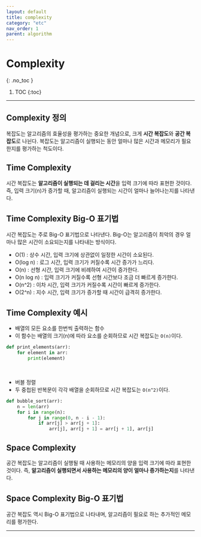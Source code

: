 ```yaml
---
layout: default
title: complexity
category: "etc"
nav_order: 1
parent: algorithm
---
```


# Complexity
{: .no_toc }

1. TOC
{:toc}

--- 

## Complexity 정의
복잡도는 알고리즘의 효율성을 평가하는 중요한 개념으로, 크게 **시간 복잡도**와 **공간 복잡도**로 나뉜다. 복잡도는 알고리즘이 실행되는 동안 얼마나 많은 시간과 메모리가 필요한지를 평가하는 척도이다.

## Time Complexity
시간 복잡도는 **알고리즘이 실행되는 데 걸리는 시간**을 입력 크기에 따라 표현한 것이다. 즉, 입력 크기(n)가 증가할 때, 알고리즘이 실행되는 시간이 얼마나 늘어나는지를 나타낸다.

## Time Complexity Big-O 표기법
시간 복잡도는 주로 Big-O 표기법으로 나타낸다. Big-O는 알고리즘이 최악의 경우 얼마나 많은 시간이 소요되는지를 나타내는 방식이다.

- O(1) : 상수 시간, 입력 크기에 상관없이 일정한 시간이 소요된다.
- O(log n) : 로그 시간, 입력 크기가 커질수록 시간 증가가 느리다.
- O(n) : 선형 시간, 입력 크기에 비례하여 시간이 증가한다.
- O(n log n) : 입력 크기가 커질수록 선형 시간보다 조금 더 빠르게 증가한다.
- O(n^2) : 이차 시간, 입력 크기가 커질수록 시간이 빠르게 증가한다.
- O(2^n) : 지수 시간, 입력 크기가 증가할 때 시간이 급격히 증가한다.

## Time Complexity 예시
- 배열의 모든 요소를 한번씩 출력하는 함수
- 이 함수는 배열의 크기(n)에 따라 요소를 순회하므로 시간 복잡도는 `O(n)`이다.

```py
def print_elements(arr):
    for element in arr:
        print(element)
```

<br>

- 버블 정렬
- 두 중첩된 반복문이 각각 배열을 순회하므로 시간 복잡도는 `O(n^2)`이다.

```py
def bubble_sort(arr):
    n = len(arr)
    for i in range(n):
        for j in range(0, n - i - 1):
            if arr[j] > arr[j + 1]:
                arr[j], arr[j + 1] = arr[j + 1], arr[j]
```

## Space Complexity
공간 복잡도는 알고리즘이 실행될 때 사용하는 메모리의 양을 입력 크기에 따라 표현한 것이다. 즉, **알고리즘이 실행되면서 사용하는 메모리의 양이 얼마나 증가하는지**를 나타낸다.

## Space Complexity Big-O 표기법
공간 복잡도 역시 Big-O 표기법으로 나타내며, 알고리즘이 필요로 하는 추가적인 메모리를 평가한다.




---